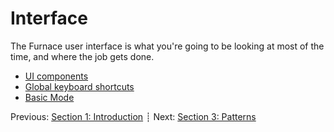# Interface

The Furnace user interface is what you're going to be looking at most of the time, and where the job gets done.

- [UI components](components.md)
- [Global keyboard shortcuts](keyboard.md)
- [Basic Mode](basic-mode.md)

Previous: [Section 1: Introduction](https://github.com/tildearrow/furnace/blob/master/papers/doc/1-intro/README.md) ┊ Next: [Section 3: Patterns](https://github.com/tildearrow/furnace/blob/master/papers/doc/3-pattern/README.md)
